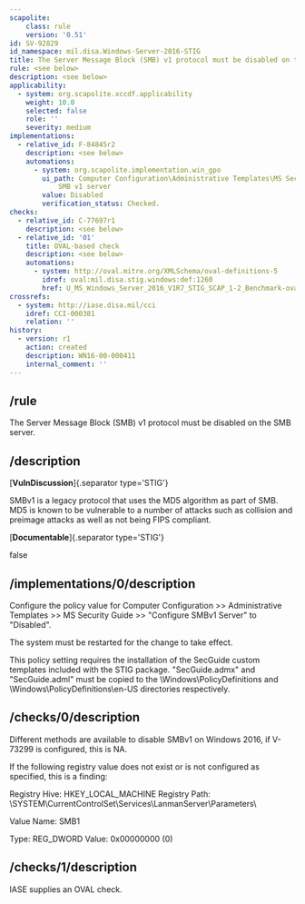 ```yaml
---
scapolite:
    class: rule
    version: '0.51'
id: SV-92829
id_namespace: mil.disa.Windows-Server-2016-STIG
title: The Server Message Block (SMB) v1 protocol must be disabled on the SMB server.
rule: <see below>
description: <see below>
applicability:
  - system: org.scapolite.xccdf.applicability
    weight: 10.0
    selected: false
    role: ''
    severity: medium
implementations:
  - relative_id: F-84845r2
    description: <see below>
    automations:
      - system: org.scapolite.implementation.win_gpo
        ui_path: Computer Configuration\Administrative Templates\MS Security Guide\Configure
            SMB v1 server
        value: Disabled
        verification_status: Checked.
checks:
  - relative_id: C-77697r1
    description: <see below>
  - relative_id: '01'
    title: OVAL-based check
    description: <see below>
    automations:
      - system: http://oval.mitre.org/XMLSchema/oval-definitions-5
        idref: oval:mil.disa.stig.windows:def:1260
        href: U_MS_Windows_Server_2016_V1R7_STIG_SCAP_1-2_Benchmark-oval.xml
crossrefs:
  - system: http://iase.disa.mil/cci
    idref: CCI-000381
    relation: ''
history:
  - version: r1
    action: created
    description: WN16-00-000411
    internal_comment: ''
---
```



## /rule

The Server Message Block (SMB) v1 protocol must be disabled on the SMB server.

## /description

[**VulnDiscussion**]{.separator type='STIG'}

SMBv1 is a legacy protocol that uses the MD5 algorithm as part of SMB. MD5 is known to be vulnerable to a number of attacks such as collision and preimage attacks as well as not being FIPS compliant.

[**Documentable**]{.separator type='STIG'}

false

## /implementations/0/description

Configure the policy value for Computer Configuration >> Administrative Templates >> MS Security Guide >> "Configure SMBv1 Server" to "Disabled".

The system must be restarted for the change to take effect.

This policy setting requires the installation of the SecGuide custom templates included with the STIG package. "SecGuide.admx" and "SecGuide.adml" must be copied to the \Windows\PolicyDefinitions and \Windows\PolicyDefinitions\en-US directories respectively.

## /checks/0/description

Different methods are available to disable SMBv1 on Windows 2016, if V-73299 is configured, this is NA.

If the following registry value does not exist or is not configured as specified, this is a finding:

Registry Hive: HKEY_LOCAL_MACHINE
Registry Path: \SYSTEM\CurrentControlSet\Services\LanmanServer\Parameters\

Value Name: SMB1

Type: REG_DWORD
Value: 0x00000000 (0)

## /checks/1/description

IASE supplies an OVAL check.
